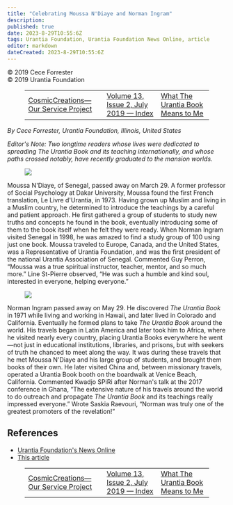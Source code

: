 ```yaml
---
title: "Celebrating Moussa N'Diaye and Norman Ingram"
description: 
published: true
date: 2023-8-29T10:55:6Z
tags: Urantia Foundation, Urantia Foundation News Online, article
editor: markdown
dateCreated: 2023-8-29T10:55:6Z
---
```


<p class="v-card v-sheet theme--light gray lighten-3 px-2">© 2019 Cece Forrester<br>© 2019 Urantia Foundation</p>
<figure class="table chapter-navigator">
  <table>
    <tbody>
      <tr>
        <td>
        <a href="/en/article/Rick_Lyon/CosmicCreations_Our_Service_Project">
          <span class="mdi mdi-arrow-left-drop-circle"></span><span class="pl-2">CosmicCreations—Our Service Project</span>
        </a>
        </td>
        <td>
        <a href="/en/index/articles_uf_news_online#volume-13-issue-2-july-2019">
          <span class="mdi mdi-book-open-variant"></span><span class="pl-2">Volume 13, Issue 2, July 2019 — Index</span>
        </a>
        </td>
        <td>
        <a href="/en/article/Agnes_Lazar/What_The_Urantia_Book_Means_to_Me">
          <span class="pr-2">What The Urantia Book Means to Me</span><span class="mdi mdi-arrow-right-drop-circle"></span>
        </a>
        </td>
      </tr>
    </tbody>
  </table>
</figure>


_By Cece Forrester, Urantia Foundation, Illinois, United States_

_Editor's Note: Two longtime readers whose lives were dedicated to spreading _The Urantia Book_ and its teaching internationally, and whose paths crossed notably, have recently graduated to the mansion worlds._

<figure id="Figure_1" class="image urantiapedia">
<img src="/image/article/UF_News_Online/2019_07/050.jpg">
</figure>

Moussa N'Diaye, of Senegal, passed away on March 29. A former professor of Social Psychology at Dakar University, Moussa found the first French translation, Le Livre d'Urantia, in 1973. Having grown up Muslim and living in a Muslim country, he determined to introduce the teachings by a careful and patient approach. He first gathered a group of students to study new truths and concepts he found in the book, eventually introducing some of them to the book itself when he felt they were ready. When Norman Ingram visited Senegal in 1998, he was amazed to find a study group of 100 using just one book. Moussa traveled to Europe, Canada, and the United States, was a Representative of Urantia Foundation, and was the first president of the national Urantia Association of Senegal. Commented Guy Perron, “Moussa was a true spiritual instructor, teacher, mentor, and so much more.” Line St-Pierre observed, “He was such a humble and kind soul, interested in everyone, helping everyone.”

<figure id="Figure_1" class="image urantiapedia image-style-align-right">
<img src="/image/article/UF_News_Online/2019_07/049.jpg">
</figure>

Norman Ingram passed away on May 29. He discovered _The Urantia Book_ in 1971 while living and working in Hawaii, and later lived in Colorado and California. Eventually he formed plans to take _The Urantia Book_ around the world. His travels began in Latin America and later took him to Africa, where he visited nearly every country, placing Urantia Books everywhere he went—not just in educational institutions, libraries, and prisons, but with seekers of truth he chanced to meet along the way. It was during these travels that he met Moussa N'Diaye and his large group of students, and brought them books of their own. He later visited China and, between missionary travels, operated a Urantia Book booth on the boardwalk at Venice Beach, California. Commented Kwadjo SPiRi after Norman's talk at the 2017 conference in Ghana, “The extensive nature of his travels around the world to do outreach and propagate _The Urantia Book_ and its teachings really impressed everyone.” Wrote Saskia Raevouri, “Norman was truly one of the greatest promoters of the revelation!”
<br style="clear:both;"/>


## References

- [Urantia Foundation's News Online](https://www.urantia.org/urantia-foundation/newsletter-pdf-archives)
- [This article](https://www.urantia.org/news/2019-06/celebrating-moussa-ndiaye-and-norman-ingram)

<figure class="table chapter-navigator">
  <table>
    <tbody>
      <tr>
        <td>
        <a href="/en/article/Rick_Lyon/CosmicCreations_Our_Service_Project">
          <span class="mdi mdi-arrow-left-drop-circle"></span><span class="pl-2">CosmicCreations—Our Service Project</span>
        </a>
        </td>
        <td>
        <a href="/en/index/articles_uf_news_online#volume-13-issue-2-july-2019">
          <span class="mdi mdi-book-open-variant"></span><span class="pl-2">Volume 13, Issue 2, July 2019 — Index</span>
        </a>
        </td>
        <td>
        <a href="/en/article/Agnes_Lazar/What_The_Urantia_Book_Means_to_Me">
          <span class="pr-2">What The Urantia Book Means to Me</span><span class="mdi mdi-arrow-right-drop-circle"></span>
        </a>
        </td>
      </tr>
    </tbody>
  </table>
</figure>

